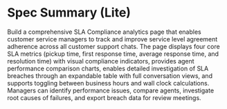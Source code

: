 # Spec Summary (Lite)

Build a comprehensive SLA Compliance analytics page that enables customer service managers to track and improve service level agreement adherence across all customer support chats. The page displays four core SLA metrics (pickup time, first response time, average response time, and resolution time) with visual compliance indicators, provides agent performance comparison charts, enables detailed investigation of SLA breaches through an expandable table with full conversation views, and supports toggling between business hours and wall clock calculations. Managers can identify performance issues, compare agents, investigate root causes of failures, and export breach data for review meetings.
